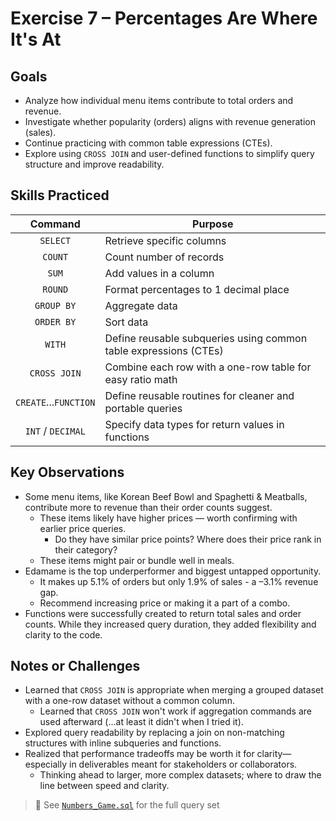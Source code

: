 # Exercise 7 – Percentages Are Where It's At

## Goals
- Analyze how individual menu items contribute to total orders and revenue.
- Investigate whether popularity (orders) aligns with revenue generation (sales).
- Continue practicing with common table expressions (CTEs).
- Explore using `CROSS JOIN` and user-defined functions to simplify query structure and improve readability.

## Skills Practiced
| Command     | Purpose                                |
|:-----------:|---------------------------------------|
| `SELECT`|	Retrieve specific columns|
|`COUNT` 	|Count number of records|
|`SUM`|Add values in a column|
|`ROUND`|Format percentages to 1 decimal place|
|`GROUP BY`|	Aggregate data|
|`ORDER BY`|	Sort data|
|`WITH`|Define reusable subqueries using common table expressions (CTEs) |
|`CROSS JOIN`|	Combine each row with a one-row table for easy ratio math|
|`CREATE`...`FUNCTION`|	Define reusable routines for cleaner and portable queries|
|`INT` / `DECIMAL`|	Specify data types for return values in functions|

## Key Observations
- Some menu items, like Korean Beef Bowl and Spaghetti & Meatballs, contribute more to revenue than their order counts suggest.
  - These items likely have higher prices — worth confirming with earlier price queries.
    - Do they have similar price points? Where does their price rank in their category?
  - These items might pair or bundle well in meals.
- Edamame is the top underperformer and biggest untapped opportunity.
  - It makes up 5.1% of orders but only 1.9% of sales - a –3.1% revenue gap.
  - Recommend increasing price or making it a part of a combo.
- Functions were successfully created to return total sales and order counts. While they increased query duration, they added flexibility and clarity to the code.

## Notes or Challenges
- Learned that `CROSS JOIN` is appropriate when merging a grouped dataset with a one-row dataset without a common column.
  - Learned that `CROSS JOIN` won't work if aggregation commands are used afterward (...at least it didn't when I tried it).
- Explored query readability by replacing a join on non-matching structures with inline subqueries and functions.
- Realized that performance tradeoffs may be worth it for clarity—especially in deliverables meant for stakeholders or collaborators.
  - Thinking ahead to larger, more complex datasets; where to draw the line between speed and clarity.

> 📝 See [`Numbers_Game.sql`](../code/Numbers_Game.sql) for the full query set
